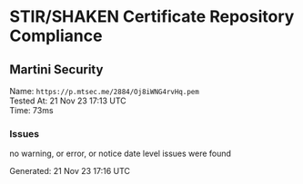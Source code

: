 # STIR/SHAKEN Certificate Repository Compliance

## Martini Security

Name: `https://p.mtsec.me/2884/Oj8iWNG4rvHq.pem`\
Tested At: 21 Nov 23 17:13 UTC\
Time: 73ms

### Issues

no warning, or error, or notice date level issues were found

Generated: 21 Nov 23 17:16 UTC